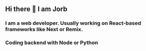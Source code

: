 ## Hi there 👋 I am Jorb
### I am a web developer. Usually working on React-based frameworks like Next or Remix.
### Coding backend with Node or Python
